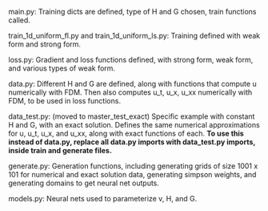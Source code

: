 main.py: 
Training dicts are defined, type of H and G chosen, train functions called.

train_1d_uniform_fl.py and train_1d_uniform_ls.py:
Training defined with weak form and strong form.

loss.py:
Gradient and loss functions defined, with strong form, weak form, and various types of weak form.

data.py:
Different H and G are defined, along with functions that compute u numerically with FDM. Then also computes u_t, u_x, u_xx numerically with FDM, to be used in loss functions.

data_test.py: (moved to master_test_exact)
Specific example with constant H and G, with an exact solution. Defines the same numerical approximations for u, u_t, u_x, and u_xx, along with exact functions of each.
**To use this instead of data.py, replace all data.py imports with data_test.py imports, inside train and generate files.**

generate.py:
Generation functions, including generating grids of size 1001 x 101 for numerical and exact solution data, generating simpson weights, and generating domains to get neural net outputs.

models.py:
Neural nets used to parameterize v, H, and G.